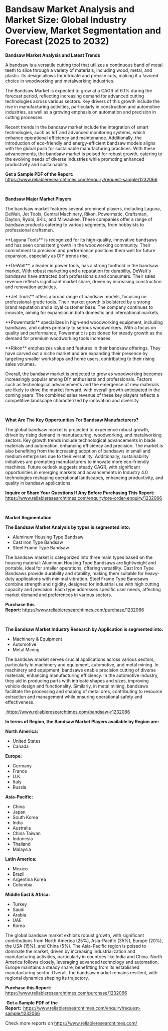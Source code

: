 <p><h1>Bandsaw Market Analysis and Market Size: Global Industry Overview, Market Segmentation and Forecast (2025 to 2032)</h1></p><p><strong>Bandsaw Market Analysis and Latest Trends</strong></p>
<p><p>A bandsaw is a versatile cutting tool that utilizes a continuous band of metal teeth to slice through a variety of materials, including wood, metal, and plastic. Its design allows for intricate and precise cuts, making it a favored choice in woodworking and metalworking industries. </p><p>The Bandsaw Market is expected to grow at a CAGR of 6.1% during the forecast period, reflecting increasing demand for advanced cutting technologies across various sectors. Key drivers of this growth include the rise in manufacturing activities, particularly in construction and automotive industries, as well as a growing emphasis on automation and precision in cutting processes. </p><p>Recent trends in the bandsaw market include the integration of smart technologies, such as IoT and advanced monitoring systems, which enhance operational efficiency and maintenance. Additionally, the introduction of eco-friendly and energy-efficient bandsaw models aligns with the global push for sustainable manufacturing practices. With these advancements, the bandsaw market is poised for robust growth, catering to the evolving needs of diverse industries while promoting enhanced productivity and sustainability.</p></p>
<p><strong>Get a Sample PDF of the Report:&nbsp;</strong> <a href="https://www.reliableresearchtimes.com/enquiry/request-sample/1232066?utm_campaign=2141&utm_medium=2&utm_source=Github&utm_content=ia&utm_term=18022025&utm_id=bandsaw">https://www.reliableresearchtimes.com/enquiry/request-sample/1232066</a></p>
<p>&nbsp;</p>
<p><strong>Bandsaw Major Market Players</strong></p>
<p><p>The bandsaw market features several prominent players, including Laguna, DeWalt, Jet Tools, Central Machinery, Rikon, Powermatic, Craftsman, Dayton, Ryobi, SKIL, and Milwaukee. These companies offer a range of bandsaw products catering to various segments, from hobbyists to professional craftsmen.</p><p>**Laguna Tools** is recognized for its high-quality, innovative bandsaws and has seen consistent growth in the woodworking community. Their commitment to precision and performance positions them well for future expansion, especially as DIY trends rise.</p><p>**DeWalt**, a leader in power tools, has a strong foothold in the bandsaw market. With robust marketing and a reputation for durability, DeWalt's bandsaws have attracted both professionals and consumers. Their sales revenue reflects significant market share, driven by increasing construction and renovation activities.</p><p>**Jet Tools** offers a broad range of bandsaw models, focusing on professional-grade tools. Their market growth is bolstered by a strong brand reputation and a loyal customer base. The company continues to innovate, aiming for expansion in both domestic and international markets.</p><p>**Powermatic** specializes in high-end woodworking equipment, including bandsaws, and caters primarily to serious woodworkers. With a focus on quality and performance, Powermatic is positioned for steady growth as the demand for premium woodworking tools increases.</p><p>**Rikon** emphasizes value and features in their bandsaw offerings. They have carved out a niche market and are expanding their presence by targeting smaller workshops and home users, contributing to their rising sales volumes.</p><p>Overall, the bandsaw market is projected to grow as woodworking becomes increasingly popular among DIY enthusiasts and professionals. Factors such as technological advancements and the emergence of new materials are likely to drive the market forward, with overall growth anticipated in the coming years. The combined sales revenue of these key players reflects a competitive landscape characterized by innovation and diversity.</p></p>
<p>&nbsp;</p>
<p><strong>What Are The Key Opportunities For Bandsaw Manufacturers?</strong></p>
<p><p>The global bandsaw market is projected to experience robust growth, driven by rising demand in manufacturing, woodworking, and metalworking sectors. Key growth trends include technological advancements in blade materials and automation, enhancing efficiency and precision. The market is also benefiting from the increasing adoption of bandsaws in small and medium enterprises due to their versatility. Additionally, sustainability initiatives are prompting manufacturers to innovate more eco-friendly machines. Future outlook suggests steady CAGR, with significant opportunities in emerging markets and advancements in Industry 4.0 technologies reshaping operational landscapes, enhancing productivity, and quality in bandsaw applications.</p></p>
<p><strong>Inquire or Share Your Questions If Any Before Purchasing This Report:</strong> <a href="https://www.reliableresearchtimes.com/enquiry/pre-order-enquiry/1232066?utm_campaign=2141&utm_medium=2&utm_source=Github&utm_content=ia&utm_term=18022025&utm_id=bandsaw">https://www.reliableresearchtimes.com/enquiry/pre-order-enquiry/1232066</a></p>
<p>&nbsp;</p>
<p><strong>Market Segmentation</strong></p>
<p><strong>The Bandsaw Market Analysis by types is segmented into:</strong></p>
<p><ul><li>Aluminum Housing Type Bandsaw</li><li>Cast Iron Type Bandsaw</li><li>Steel Frame Type Bandsaw</li></ul></p>
<p><p>The bandsaw market is categorized into three main types based on the housing material: Aluminum Housing Type Bandsaws are lightweight and portable, ideal for smaller operations, offering versatility. Cast Iron Type Bandsaws provide durability and stability, making them suitable for heavy-duty applications with minimal vibration. Steel Frame Type Bandsaws combine strength and rigidity, designed for industrial use with high cutting capacity and precision. Each type addresses specific user needs, affecting market demand and preferences in various sectors.</p></p>
<p><strong>Purchase this Report:&nbsp;</strong><a href="https://www.reliableresearchtimes.com/purchase/1232066?utm_campaign=2141&utm_medium=2&utm_source=Github&utm_content=ia&utm_term=18022025&utm_id=bandsaw">https://www.reliableresearchtimes.com/purchase/1232066</a></p>
<p>&nbsp;</p>
<p><strong>The Bandsaw Market Industry Research by Application is segmented into:</strong></p>
<p><ul><li>Machinery & Equipment</li><li>Automotive</li><li>Metal Mining</li></ul></p>
<p><p>The bandsaw market serves crucial applications across various sectors, particularly in machinery and equipment, automotive, and metal mining. In machinery and equipment, bandsaws enable precision cutting of diverse materials, enhancing manufacturing efficiency. In the automotive industry, they aid in producing parts with intricate shapes and sizes, improving vehicle design and functionality. Similarly, in metal mining, bandsaws facilitate the processing and shaping of metal ores, contributing to resource extraction and management while ensuring operational safety and effectiveness.</p></p>
<p><a href="https://www.reliableresearchtimes.com/bandsaw-r1232066?utm_campaign=2141&utm_medium=2&utm_source=Github&utm_content=ia&utm_term=18022025&utm_id=bandsaw">&nbsp;https://www.reliableresearchtimes.com/bandsaw-r1232066</a></p>
<p><strong>In terms of Region, the Bandsaw Market Players available by Region are:</strong></p>
<p>
    <p> <strong> North America: </strong>
        <ul>
            <li>United States</li>
            <li>Canada</li>
        </ul>
        </p> 
    <p> <strong> Europe: </strong>
        <ul>
            <li>Germany</li>
            <li>France</li>
            <li>U.K.</li>
            <li>Italy</li>
            <li>Russia</li>
        </ul>
        </p> 
    <p> <strong> Asia-Pacific: </strong>
        <ul>
            <li>China</li>
            <li>Japan</li>
            <li>South Korea</li>
            <li>India</li>
            <li>Australia</li>
            <li>China Taiwan</li>
            <li>Indonesia</li>
            <li>Thailand</li>
            <li>Malaysia</li>
        </ul>
        </p> 
    <p> <strong> Latin America: </strong>
        <ul>
            <li>Mexico</li>
            <li>Brazil</li>
            <li>Argentina Korea</li>
            <li>Colombia</li>
        </ul>
        </p> 
    <p> <strong> Middle East & Africa: </strong>
        <ul>
            <li>Turkey</li>
            <li>Saudi</li>
            <li>Arabia</li>
            <li>UAE</li>
            <li>Korea</li>
        </ul>
    </p>
    </p>
<p><p>The global bandsaw market exhibits robust growth, with significant contributions from North America (25%), Asia-Pacific (35%), Europe (20%), the USA (15%), and China (5%). The Asia-Pacific region is poised to dominate the market, driven by increasing industrialization and manufacturing activities, particularly in countries like India and China. North America follows closely, leveraging advanced technology and automation. Europe maintains a steady share, benefitting from its established manufacturing sector. Overall, the bandsaw market remains resilient, with regional dynamics shaping its trajectory.</p></p>
<p><strong>Purchase this Report: </strong><a href="https://www.reliableresearchtimes.com/purchase/1232066?utm_campaign=2141&utm_medium=2&utm_source=Github&utm_content=ia&utm_term=18022025&utm_id=bandsaw">https://www.reliableresearchtimes.com/purchase/1232066</a></p>
<p>&nbsp;<strong>Get a Sample PDF of the Report:&nbsp;&nbsp;</strong><a href="https://www.reliableresearchtimes.com/enquiry/request-sample/1232066?utm_campaign=2141&utm_medium=2&utm_source=Github&utm_content=ia&utm_term=18022025&utm_id=bandsaw">https://www.reliableresearchtimes.com/enquiry/request-sample/1232066</a></p>
<p><strong></strong></p>
<p>Check more reports on <a href="https://www.reliableresearchtimes.com/?utm_campaign=2141&utm_medium=2&utm_source=Github&utm_content=ia&utm_term=18022025&utm_id=bandsaw">https://www.reliableresearchtimes.com/</a></p>